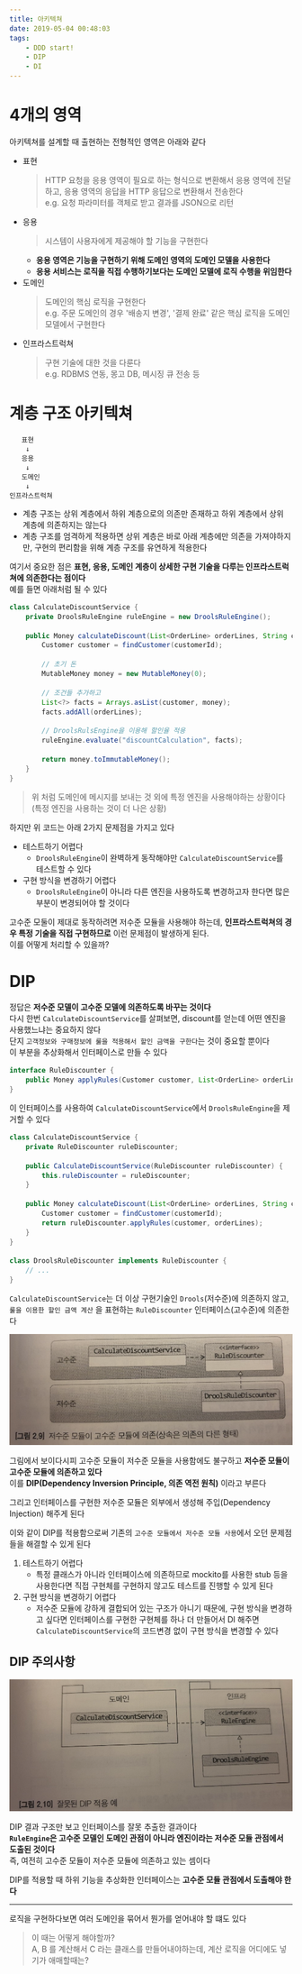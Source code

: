 ```yaml
---
title: 아키텍쳐
date: 2019-05-04 00:48:03
tags:
    - DDD start!
    - DIP
    - DI
---
```


# 4개의 영역
아키텍쳐를 설계할 때 출현하는 전형적인 영역은 아래와 같다  
- 표현
    > HTTP 요청을 응용 영역이 필요로 하는 형식으로 변환해서 응용 영역에 전달하고, 응용 영역의 응답을 HTTP 응답으로 변환해서 전송한다  
    > e.g. 요청 파라미터를 객체로 받고 결과를 JSON으로 리턴  
- 응용
    > 시스템이 사용자에게 제공해야 할 기능을 구현한다  
    - **응용 영역은 기능을 구현하기 위해 도메인 영역의 도메인 모델을 사용한다**  
    - **응용 서비스는 로직을 직접 수행하기보다는 도메인 모델에 로직 수행을 위임한다**
- 도메인
    > 도메인의 핵심 로직을 구현한다  
    > e.g. 주문 도메인의 경우 '배송지 변경', '결제 완료' 같은 핵심 로직을 도메인 모델에서 구현한다  
- 인프라스트럭쳐
    > 구현 기술에 대한 것을 다룬다  
    > e.g. RDBMS 연동, 몽고 DB, 메시징 큐 전송 등  

# 계층 구조 아키텍쳐
```
   표현
    ↓
   응용
    ↓
   도메인
    ↓
인프라스트럭쳐
```
- 계층 구조는 상위 계층에서 하위 계층으로의 의존만 존재하고 하위 계층에서 상위 계층에 의존하지는 않는다
- 계층 구조를 엄격하게 적용하면 상위 계층은 바로 아래 계층에만 의존을 가져야하지만, 구현의 편리함을 위해 계층 구조를 유연하게 적용한다

여기서 중요한 점은 **표현, 응용, 도메인 계층이 상세한 구현 기술을 다루는 인프라스트럭쳐에 의존한다는 점이다**  
예를 들면 아래처럼 될 수 있다  
```java
class CalculateDiscountService { 
    private DroolsRuleEngine ruleEngine = new DroolsRuleEngine();

    public Money calculateDiscount(List<OrderLine> orderLines, String customerId) {
        Customer customer = findCustomer(customerId);

        // 초기 돈
        MutableMoney money = new MutableMoney(0);
        
        // 조건들 추가하고
        List<?> facts = Arrays.asList(customer, money);
        facts.addAll(orderLines);

        // DroolsRulsEngine을 이용해 할인율 적용
        ruleEngine.evaluate("discountCalculation", facts);

        return money.toImmutableMoney();
    }
}
```

> 위 처럼 도메인에 메시지를 보내는 것 외에 특정 엔진을 사용해야하는 상황이다  
> (특정 엔진을 사용하는 것이 더 나은 상황)  

하지만 위 코드는 아래 2가지 문제점을 가지고 있다
- 테스트하기 어렵다
    - `DroolsRuleEngine`이 완벽하게 동작해야만 `CalculateDiscountService`를 테스트할 수 있다
- 구현 방식을 변경하기 어렵다
    - `DroolsRuleEngine`이 아니라 다른 엔진을 사용하도록 변경하고자 한다면 많은 부분이 변경되어야 할 것이다

고수준 모둘이 제대로 동작하려면 저수준 모듈을 사용해야 하는데, **인프라스트럭쳐의 경우 특정 기술을 직접 구현하므로** 이런 문제점이 발생하게 된다.  
이를 어떻게 처리할 수 있을까?  

# DIP
정답은 **저수준 모델이 고수준 모델에 의존하도록 바꾸는 것이다**  
다시 한번 `CalculateDiscountService`를 살펴보면, discount를 얻는데 어떤 엔진을 사용했느냐는 중요하지 않다  
단지 `고객정보와 구매정보에 룰을 적용해서 할인 금액을 구한다`는 것이 중요할 뿐이다  
이 부분을 추상화해서 인터페이스로 만들 수 있다  
```java
interface RuleDiscounter {
    public Money applyRules(Customer customer, List<OrderLine> orderLines);
}
```

이 인터페이스를 사용하여 `CalculateDiscountService`에서 `DroolsRuleEngine`을 제거할 수 있다  
```java
class CalculateDiscountService { 
    private RuleDiscounter ruleDiscounter;

    public CalculateDiscountService(RuleDiscounter ruleDiscounter) {
        this.ruleDiscounter = ruleDiscounter;
    }

    public Money calculateDiscount(List<OrderLine> orderLines, String customerId) {
        Customer customer = findCustomer(customerId);
        return ruleDiscounter.applyRules(customer, orderLines);
    }
}

class DroolsRuleDiscounter implements RuleDiscounter {
    // ...
}
```

`CalculateDiscountService`는 더 이상 구현기술인 `Drools`(저수준)에 의존하지 않고,  
`룰을 이용한 할인 금액 계산` 을 표현하는 `RuleDiscounter` 인터페이스(고수준)에 의존한다  

![저수준이 고수준에 의존](/temp/저수준-고수준-의존.png)  

그림에서 보이다시피 고수준 모듈이 저수준 모듈을 사용함에도 불구하고 **저수준 모듈이 고수준 모듈에 의존하고 있다**  
이를 **DIP(Dependency Inversion Principle, 의존 역전 원칙)** 이라고 부른다  

그리고 인터페이스를 구현한 저수준 모듈은 외부에서 생성해 주입(Dependency Injection) 해주게 된다  

이와 같이 DIP를 적용함으로써 기존의 `고수준 모듈에서 저수준 모듈 사용`에서 오던 문제점들을 해결할 수 있게 된다  
1. 테스트하기 어렵다
    - 특정 클래스가 아니라 인터페이스에 의존하므로 mockito를 사용한 stub 등을 사용한다면 직접 구현체를 구현하지 않고도 테스트를 진행할 수 있게 된다
2. 구현 방식을 변경하기 어렵다
    - 저수준 모듈에 강하게 결합되어 있는 구조가 아니기 때문에, 구현 방식을 변경하고 싶다면 인터페이스를 구현한 구현체를 하나 더 만들어서 DI 해주면 `CalculateDiscountService`의 코드변경 없이 구현 방식을 변경할 수 있다

## DIP 주의사항
![잘못된 DIP](/temp/잘못된-DIP.png)  

DIP 결과 구조만 보고 인터페이스를 잘못 추출한 결과이다  
**`RuleEngine`은 고수준 모델인 도메인 관점이 아니라 엔진이라는 저수준 모듈 관점에서 도출된 것이다**  
즉, 여전히 고수준 모듈이 저수준 모듈에 의존하고 있는 셈이다  

DIP를 적용할 때 하위 기능을 추상화한 인터페이스는 **고수준 모듈 관점에서 도출해야 한다**  

---

로직을 구현하다보면 여러 도메인을 묶어서 뭔가를 얻어내야 할 떄도 있다  
> 이 때는 어떻게 해야할까?  
> A, B 를 계산해서 C 라는 클래스를 만들어내야하는데, 계산 로직을 어디에도 넣기가 애매할때는?  

<!-- more -->